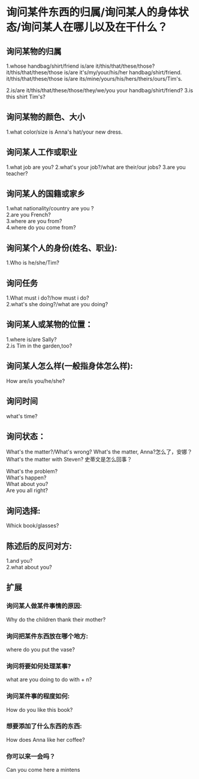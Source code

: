 # 询问某件东西的归属/询问某人的身体状态/询问某人在哪儿以及在干什么？

## 询问某物的归属
1.whose handbag/shirt/friend is/are it/this/that/these/those? 
  it/this/that/these/those is/are it's/my/your/his/her handbag/shirt/friend.
  it/this/that/these/those is/are its/mine/yours/his/hers/theirs/ours/Tim's.

2.is/are it/this/that/these/those/they/we/you your handbag/shirt/friend?
3.is this shirt Tim's? 

## 询问某物的颜色、大小
1.what color/size is Anna's hat/your new dress.

## 询问某人工作或职业
1.what job are you?
2.what's your job?/what are their/our jobs?
3.are you teacher? 

## 询问某人的国籍或家乡   
1.what nationality/country are you ?    
2.are you French?    
3.where are you from?    
4.where do you come from?    


## 询问某个人的身份(姓名、职业):    
1.Who is he/she/Tim? 

## 询问任务
1.What must i do?/how must i do?    
2.what's she doing?/what are you doing?   

## 询问某人或某物的位置：  
1.where is/are Sally?  
2.is Tim in the garden,too?  

## 询问某人怎么样(一般指身体怎么样):  
How are/is you/he/she?  

## 询问时间  
what's time?  

## 询问状态：  
What's the matter?/What's wrong? 
What's the matter, Anna?怎么了，安娜？
What's the matter with Steven? 史蒂文是怎么回事？

What's the problem?  
What's happen?  
What about you?  
Are you all right?  

## 询问选择:  
Whick book/glasses?  

## 陈述后的反问对方:  
1.and you?  
2.what about you?  


## 扩展
### 询问某人做某件事情的原因:
  Why do the children thank their mother?

### 询问把某件东西放在哪个地方:
  where do you put the vase?

### 询问将要如何处理某事?
  what are you doing to do with + n?

### 询问某件事的程度如何:
  How do you like this book?

### 想要添加了什么东西的东西:
  How does Anna like her coffee?

### 你可以来一会吗？
   Can you come here a mintens









